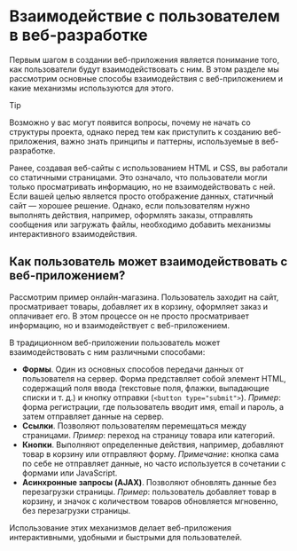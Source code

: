 # Взаимодействие с пользователем в веб-разработке

Первым шагом в создании веб-приложения является понимание того, как пользователи будут взаимодействовать с ним. В этом разделе мы рассмотрим основные способы взаимодействия с веб-приложением и какие механизмы используются для этого.

> [!TIP]
> Возможно у вас могут появится вопросы, почему не начать со структуры проекта, однако перед тем как приступить к созданию веб-приложения, важно знать принципы и паттерны, используемые в веб-разработке.

Ранее, создавая веб-сайты с использованием HTML и CSS, вы работали со статичными страницами. Это означало, что пользователи могли только просматривать информацию, но не взаимодействовать с ней. Если вашей целью является просто отображение данных, статичный сайт — хорошее решение. Однако, если пользователям нужно выполнять действия, например, оформлять заказы, отправлять сообщения или загружать файлы, необходимо добавить механизмы интерактивного взаимодействия.

## Как пользователь может взаимодействовать с веб-приложением?

Рассмотрим пример онлайн-магазина. Пользователь заходит на сайт, просматривает товары, добавляет их в корзину, оформляет заказ и оплачивает его. В этом процессе он не просто просматривает информацию, но и взаимодействует с веб-приложением.

В традиционном веб-приложении пользователь может взаимодействовать с ним различными способами:

- **Формы**. Один из основных способов передачи данных от пользователя на сервер. Форма представляет собой элемент HTML, содержащий поля ввода (текстовые поля, флажки, выпадающие списки и т. д.) и кнопку отправки (`<button type="submit">`). _Пример_: форма регистрации, где пользователь вводит имя, email и пароль, а затем отправляет данные на сервер.
- **Ссылки**. Позволяют пользователям перемещаться между страницами. _Пример_: переход на страницу товара или категорий.
- **Кнопки**. Выполняют определенные действия, например, добавляют товар в корзину или отправляют форму. _Примечание_: кнопка сама по себе не отправляет данные, но часто используется в сочетании с формами или JavaScript.
- **Асинхронные запросы (AJAX)**. Позволяют обновлять данные без перезагрузки страницы. _Пример_: пользователь добавляет товар в корзину, и значок с количеством товаров обновляется мгновенно, без перезагрузки страницы.

Использование этих механизмов делает веб-приложения интерактивными, удобными и быстрыми для пользователей.